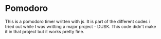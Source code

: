 # Pomodoro

This is a pomodoro timer written with js. It is part of the different codes i tried out while I was writting a major project - DUSK. This code didn't make it in that project but it works pretty fine.
